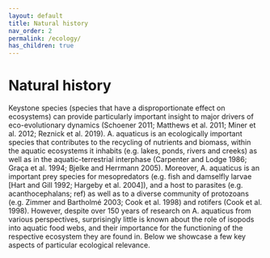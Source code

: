 ```yaml
---
layout: default
title: Natural history
nav_order: 2
permalink: /ecology/
has_children: true
---
```


# Natural history

Keystone species (species that have a disproportionate effect on ecosystems) can provide particularly important insight to major drivers of eco-evolutionary dynamics (Schoener 2011; Matthews et al. 2011; Miner et al. 2012; Reznick et al. 2019). A. aquaticus is an ecologically important species that contributes to the recycling of nutrients and biomass, within the aquatic ecosystems it inhabits (e.g. lakes, ponds, rivers and creeks) as well as in the aquatic-terrestrial interphase (Carpenter and Lodge 1986; Graça et al. 1994; Bjelke and Herrmann 2005). Moreover, A. aquaticus is an important prey species for mesopredators (e.g. fish and damselfly larvae [Hart and Gill 1992; Hargeby et al. 2004]), and a host to parasites (e.g. acanthocephalans; ref) as well as to a diverse community of protozoans (e.g. Zimmer and Bartholmé 2003; Cook et al. 1998) and rotifers (Cook et al. 1998). However, despite over 150 years of research on A. aquaticus from various perspectives, surprisingly little is known about the role of  isopods into aquatic food webs, and their  importance for the functioning of the respective ecosystem they are found in. Below we showcase a few key aspects of particular ecological relevance. 
